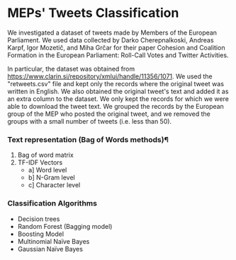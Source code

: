 # MEPs' Tweets Classification
We investigated a dataset of tweets made by Members of the European Parliament. We used data collected by Darko Cherepnalkoski, Andreas Karpf, Igor Mozetič, and Miha Grčar for their paper Cohesion and Coalition Formation in the European Parliament: Roll-Call Votes and Twitter Activities.

In particular, the dataset was obtained from https://www.clarin.si/repository/xmlui/handle/11356/1071. We used the "retweets.csv" file and kept only the records where the original tweet was written in English. We also obtained the original tweet's text and added it as an extra column to the dataset. We only kept the records for which we were able to download the tweet text. We grouped the records by the European group of the MEP who posted the original tweet, and we removed the groups with a small number of tweets (i.e. less than 50).


### Text representation (Bag of Words methods)¶
1) Bag of word matrix
2) TF-IDF Vectors
    *	a] Word level
    *	b] N-Gram level
    *	c] Character level


### Classification Algorithms
*	Decision trees
*	Random Forest (Bagging model)
*	Boosting Model
*	Multinomial Naïve Bayes
*	Gaussian Naïve Bayes
